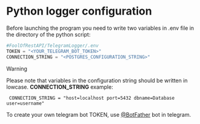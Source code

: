 # Python logger configuration
Before launching the program you need to write two variables in .env file in the directory of the python script:
```py
#FoolOfRestAPI/TelegramLogger/.env
TOKEN = "<YOUR_TELEGRAM_BOT_TOKEN>"
CONNECTION_STRING = "<POSTGRES_CONFIGURATION_STRING>"
```
> [!WARNING]
>
> Please note that variables in the configuration string should be written in lowcase.
>**CONNECTION_STRING** example:
>
>``` CONNECTION_STRING = "host=localhost port=5432 dbname=Database user=username"```

To create your own telegram bot TOKEN, use [@BotFather](https://telegram.me/BotFather) bot in telegram.
